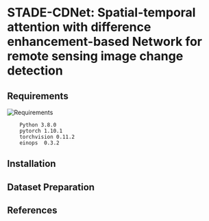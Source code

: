 # STADE-CDNet: Spatial-temporal attention with difference enhancement-based Network for remote sensing image change detection
## Requirements
![Requirements](https://github.com/Lilith-ZZZ/STADE-CDNet_V1/blob/main/image/22.png)

        Python 3.8.0
        pytorch 1.10.1
        torchvision 0.11.2
        einops  0.3.2
## Installation
## Dataset Preparation
## References

